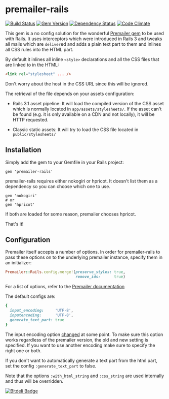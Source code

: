 # premailer-rails

[![Build Status](https://travis-ci.org/fphilipe/premailer-rails.png)](https://travis-ci.org/fphilipe/premailer-rails)
[![Gem Version](https://badge.fury.io/rb/premailer-rails.png)](http://badge.fury.io/rb/premailer-rails)
[![Dependency Status](https://gemnasium.com/fphilipe/premailer-rails.png)](https://gemnasium.com/fphilipe/premailer-rails)
[![Code Climate](https://codeclimate.com/github/fphilipe/premailer-rails.png)](https://codeclimate.com/github/fphilipe/premailer-rails)

This gem is a no config solution for the wonderful [Premailer gem](https://github.com/alexdunae/premailer) to be used with Rails.
It uses interceptors which were introduced in Rails 3 and tweaks all mails which are `deliver`ed and adds a plain text part to them and inlines all CSS rules into the HTML part.

By default it inlines all inline `<style>` declarations and all the CSS files that are linked to in the HTML:

```html
<link rel="stylesheet" ... />
```

Don't worry about the host in the CSS URL since this will be ignored.

The retrieval of the file depends on your assets configuration:

* Rails 3.1 asset pipeline: It will load the compiled version of the CSS asset
  which is normally located in `app/assets/stylesheets/`. If the asset can't be
  found (e.g. it is only available on a CDN and not locally), it will be
  HTTP requested.

* Classic static assets: It will try to load the CSS file located in
  `public/stylesheets/`

## Installation

Simply add the gem to your Gemfile in your Rails project:

    gem 'premailer-rails'

premailer-rails requires either nokogiri or hpricot. It doesn't list them as a dependency so you can choose which one to use.

    gem 'nokogiri'
    # or
    gem 'hpricot'

If both are loaded for some reason, premailer chooses hpricot.

That's it!

## Configuration

Premailer itself accepts a number of options. In order for premailer-rails to
pass these options on to the underlying premailer instance, specify them in an
initializer:

```ruby
Premailer::Rails.config.merge!(preserve_styles: true,
                               remove_ids:      true)
```

For a list of options, refer to the [Premailer documentation](http://rubydoc.info/gems/premailer/1.7.3/Premailer:initialize)

The default configs are:

```ruby
{
  input_encoding:     'UTF-8',
  inputencoding:      'UTF-8',
  generate_text_part: true
}
```

The input encoding option [changed](https://github.com/alexdunae/premailer/commit/5f5cbb4ac181299a7e73d3eca11f3cf546585364) at some point.
To make sure this option works regardless of the premailer version, the old and new setting is specified.
If you want to use another encoding make sure to specify the right one or both.

If you don't want to automatically generate a text part from the html part, set the config `:generate_text_part` to false.

Note that the options `:with_html_string` and `:css_string` are used internally and thus will be overridden.


[![Bitdeli Badge](https://d2weczhvl823v0.cloudfront.net/fphilipe/premailer-rails/trend.png)](https://bitdeli.com/free "Bitdeli Badge")

